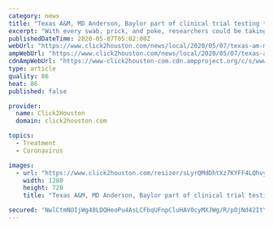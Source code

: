 ```yaml
---
category: news
title: "Texas A&M, MD Anderson, Baylor part of clinical trial testing tuberculosis vaccine for coronavirus treatment"
excerpt: "With every swab, prick, and poke, researchers could be taking the first possible step in protecting people across the globe from coronavirus. Researchers at the Texas A&M Health Science Center lead a group of five institutions looking to repurpose a long-used vaccine in the fight against coronavirus."
publishedDateTime: 2020-05-07T05:02:00Z
webUrl: "https://www.click2houston.com/news/local/2020/05/07/texas-am-md-anderson-baylor-part-of-clinical-trial-testing-tuberculosis-vaccine-for-coronavirus-treatment/"
ampWebUrl: "https://www.click2houston.com/news/local/2020/05/07/texas-am-md-anderson-baylor-part-of-clinical-trial-testing-tuberculosis-vaccine-for-coronavirus-treatment/?outputType=amp"
cdnAmpWebUrl: "https://www-click2houston-com.cdn.ampproject.org/c/s/www.click2houston.com/news/local/2020/05/07/texas-am-md-anderson-baylor-part-of-clinical-trial-testing-tuberculosis-vaccine-for-coronavirus-treatment/?outputType=amp"
type: article
quality: 86
heat: 86
published: false

provider:
  name: Click2Houston
  domain: click2houston.com

topics:
  - Treatment
  - Coronavirus

images:
  - url: "https://www.click2houston.com/resizer/sLyrQMdDhtXz7KYFF4LQhvyTkuQ=/1280x720/smart/d1vhqlrjc8h82r.cloudfront.net/05-07-2020/t_b65a8296c3b242e18ad8a4d0974d2efd_name_image.jpg"
    width: 1280
    height: 720
    title: "Texas A&M, MD Anderson, Baylor part of clinical trial testing tuberculosis vaccine for coronavirus treatment"

secured: "NwlCtmNOIjWg48LDQHeoPu4AsLCFbqUFnpCluHAV0cyMXJWg/R/pOjNd42ItYHB8ddbmpvU25dkYNnQJGHxi/jY7L0myrsFEkSGogVAUHVXRsLaOd8SeHH7zrfXc/9m7g0oJHHTmJCvhJ/L6DeQD334PYJi7LivcZj7D6atyhwM+ZLQtVGqXZjsAl+4Dso/rJWfLg9ozVUBgfuGzPPAik2D2nwJAw8ZwPcQQpL7Tf/V8YNtVfEplBz+6+qcTsPzid1mmFaDhsn9HoaBS1x1DO+MQx6xSEZ5h8XWN8/bQtJ89ImBUSKfUUqxuAWfI++YD;RbZMleiS5wAW/LQwN30Sqw=="
---
```


